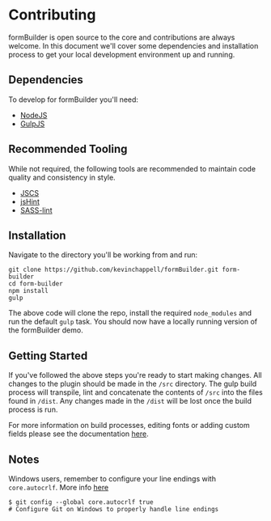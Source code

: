 # Contributing

formBuilder is open source to the core and contributions are always welcome. In this document we'll cover some dependencies and installation process to get your local development environment up and running.

## Dependencies
To develop for formBuilder you'll need:

- [NodeJS](https://nodejs.org)
- [GulpJS](http://gulpjs.com/)

## Recommended Tooling
While not required, the following tools are recommended to maintain code quality and consistency in style.

- [JSCS](http://jscs.info/)
- [jsHint](http://jshint.com/)
- [SASS-lint](https://www.npmjs.com/package/sass-lint)

## Installation

Navigate to the directory you'll be working from and run:
```
git clone https://github.com/kevinchappell/formBuilder.git form-builder
cd form-builder
npm install
gulp
```

The above code will clone the repo, install the required `node_modules` and run the default `gulp` task. You should now have a locally running version of the formBuilder demo.

## Getting Started
If you've followed the above steps you're ready to start making changes. All changes to the plugin should be made in the `/src` directory. The gulp build process will transpile, lint and concatenate the contents of `/src` into the files found in `/dist`. Any changes made in the `/dist` will be lost once the build process is run.

For more information on build processes, editing fonts or adding custom fields please see the documentation [here](http://formbuilder.readthedocs.org/en/latest/).

## Notes
Windows users, remember to configure your line endings with `core.autocrlf`. More info [here](https://help.github.com/articles/dealing-with-line-endings/#platform-windows)
```
$ git config --global core.autocrlf true
# Configure Git on Windows to properly handle line endings
```
